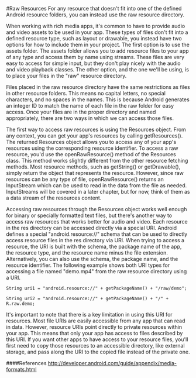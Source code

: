 #Raw Resources
For any resource that doesn't fit into one of the defined Android resource folders, you can instead use the raw resource directory.

When working with rich media apps, it's common to have to provide audio and video assets to be used in your app. These types of files don't fit into a defined resource type, such as layout or drawable, you instead have two options for how to include them in your project. The first option is to use the assets folder. The assets folder allows you to add resource files to your app of any type and access them by name using streams. These files are very easy to access for simple input, but they don't play nicely with the audio and video playback classes. The other option, and the one we'll be using, is to place your files in the "raw" resource directory.

Files placed in the raw resource directory have the same restrictions as files in other resource folders. This means no capital letters, no special characters, and no spaces in the names. This is because Android generates an integer ID to match the name of each file in the raw folder for easy access. Once your files are in the proper directory and named appropriately, there are two ways in which we can access those files.

The first way to access raw resources is using the Resources object. From any context, you can get your app's resources by calling getResources(). The returned Resources object allows you to access any of your app's resources using the corresponding resource identifier. To access a raw resource, you'd use the openRawResource() method of the Resources class. This method works slightly different from the other resource fetching methods. Most resource methods, such as getString() or getDrawable(), simply return the object that represents the resource. However, since raw resources can be any type of file, openRawResource() returns an InputStream which can be used to read in the data from the file as needed.  InputStreams will be covered in a later chapter, but for now, think of them as a data stream of the resources content.

Accessing raw resources through the Resources object works well enough for binary or specially formatted text files, but there's another way to access raw resources that works better for audio and video. Each resource in the res directory can be accessed directly via a special URI. Android defines a special "android.resource://" schema that can be used to directly access resource files in the res directory via URI. When trying to access a resource, the URI is built with the schema, the package name of the app, the resource type, and the resource name minus the file extension. Alternatively, you can also use the schema, the package name, and the resource identifier. The following example shows both URI types for accessing a file named "demo.mp4" from the raw resource directory using a URI.

```
String uri1 = "android.resource://" + getPackageName() + "/raw/demo";
 
String uri2 = "android.resource://" + getPackageName() + "/" + R.raw.demo;
```

It's important to note that there is a key limitation in using this URI for resources. Most file URIs are easily accessible from any app that can read in data. However, resource URIs point directly to private resources within your app. This means that only your app has access to files described by this URI. If you want other apps to have access to your resource files, you'll first need to copy those resources to an accessible directory, like external storage, and pass along the URI to the copied file instead of the private one.

####References
http://developer.android.com/guide/appendix/media-formats.html